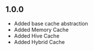 ## 1.0.0

* Added base cache abstraction
* Added Memory Cache
* Added Hive Cache
* Added Hybrid Cache
